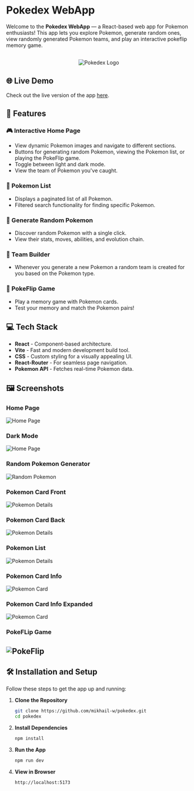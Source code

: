 # Pokedex WebApp

Welcome to the **Pokedex WebApp** — a React-based web app for Pokemon
enthusiasts! This app lets you explore Pokemon, generate random ones, view
randomly generated Pokemon teams, and play an interactive pokeflip memory game.

<p align="center"style="margin-top: 30px;">
  <img src="./src/assets/images/pokemon/pokedex.png" alt="Pokedex Logo">
</p>

## 🌐 Live Demo

Check out the live version of the app
[here](https://mikhail-w.github.io/pokedex/?v=1).

## 🚀 Features

### 🎮 Interactive Home Page

- View dynamic Pokemon images and navigate to different sections.
- Buttons for generating random Pokemon, viewing the Pokemon list, or playing
  the PokeFlip game.
- Toggle between light and dark mode.
- View the team of Pokemon you've caught.

### 📖 Pokemon List

- Displays a paginated list of all Pokemon.
- Filtered search functionality for finding specific Pokemon.

### 🔄 Generate Random Pokemon

- Discover random Pokemon with a single click.
- View their stats, moves, abilities, and evolution chain.

### 🧩 Team Builder

- Whenever you generate a new Pokemon a random team is created for you based on
  the Pokemon type.

### 🎲 PokeFlip Game

- Play a memory game with Pokemon cards.
- Test your memory and match the Pokemon pairs!

## 💻 Tech Stack

- **React** - Component-based architecture.
- **Vite** - Fast and modern development build tool.
- **CSS** - Custom styling for a visually appealing UI.
- **React-Router** - For seamless page navigation.
- **Pokemon API** - Fetches real-time Pokemon data.

## 🖼 Screenshots

### Home Page

![Home Page](./src/assets/images/screenshots/home.png)

### Dark Mode

![Home Page](./src/assets/images/screenshots/home-dark.png)

### Random Pokemon Generator

![Random Pokemon](./src/assets/images/screenshots/random.png)

### Pokemon Card Front

![Pokemon Details](./src/assets/images/screenshots/team.png)

### Pokemon Card Back

![Pokemon Details](./src/assets/images/screenshots/team-back.png)

### Pokemon List

![Pokemon Details](./src/assets/images/screenshots/list.png)

### Pokemon Card Info

![Pokemon Card](./src/assets/images/screenshots/card.png)

### Pokemon Card Info Expanded

![Pokemon Card](./src/assets/images/screenshots/card-extended.png)

### PokeFLip Game

## ![PokeFlip](./src/assets/images/screenshots/flip.png)

## 🛠 Installation and Setup

Follow these steps to get the app up and running:

1. **Clone the Repository**
   ```bash
   git clone https://github.com/mikhail-w/pokedex.git
   cd pokedex
   ```
2. **Install Dependencies**
   ```bash
   npm install
   ```
3. **Run the App**
   ```bash
   npm run dev
   ```
4. **View in Browser**
   ```bash
   http://localhost:5173
   ```
